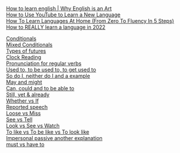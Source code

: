 [How to learn english | Why English is an Art](https://www.youtube.com/watch?v=78YC_9qcs6k)\
[How to Use YouTube to Learn a New Language](https://www.youtube.com/watch?v=DItgEwqKF94)\
[How To Learn Languages At Home (From Zero To Fluency In 5 Steps)](https://www.youtube.com/watch?v=qmhkzM6MurU)\
[How to REALLY learn a language in 2022](https://www.youtube.com/watch?v=lucR1kzUsoo)

[Conditionals](https://www.youtube.com/watch?v=uDoBdq0s8eY)\
[Mixed Conditionals](https://www.youtube.com/watch?v=_Mv7fBqauvc)\
[Types of futures](https://www.youtube.com/watch?v=0-6ZBRkZKWI)\
[Clock Reading](https://www.youtube.com/watch?v=-fCcdzHj7fg)\
[Pronunciation for regular verbs](https://www.youtube.com/watch?v=DyAp3-H62ow)\
[Used to, to be used to, to get used to](https://www.youtube.com/watch?v=JNjhav6TaB0)\
[So do I, neither do I](https://www.youtube.com/watch?v=i7bbipMJiJw)[ and a example](https://www.youtube.com/watch?v=esml6XQVjEo)\
[May and might](https://www.youtube.com/watch?v=gQbjkYwhUt8)\
[Can, could and to be able to](https://www.youtube.com/watch?v=IyPH-lHuMTc)\
[Still, yet & already](https://www.youtube.com/watch?v=6Qa-GiJtOz8)\
[Whether vs If](https://www.youtube.com/watch?v=BFrtCR30Un8)\
[Reported speech](https://www.youtube.com/watch?v=oOxcIbk_F1M)\
[Loose vs Miss](https://www.youtube.com/watch?v=_fP5WqA2-pk)\
[See vs Tell](https://www.youtube.com/watch?v=o5utoq5415M)\
[Look vs See vs Watch](https://www.youtube.com/watch?v=-kalGugMVro)\
[To like vs To be like vs To look like](https://www.youtube.com/watch?v=qBR30NayOpM)\
[Impersonal passive](https://www.youtube.com/watch?v=JSKGxtP0uWk)[ another explanation](https://www.youtube.com/watch?v=hekx7qv7JnY)\
[must vs have to](https://www.youtube.com/watch?v=iK7DVpJpOfw)
